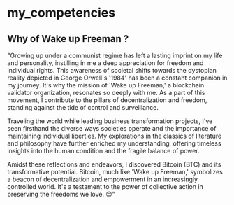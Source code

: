 # my_competencies

## Why of Wake up Freeman ?

"Growing up under a communist regime has left a lasting imprint on my life and personality, instilling in me a deep appreciation for freedom and individual rights. This awareness of societal shifts towards the dystopian reality depicted in George Orwell's '1984' has been a constant companion in my journey. It's why the mission of 'Wake up Freeman,' a blockchain validator organization, resonates so deeply with me. As a part of this movement, I contribute to the pillars of decentralization and freedom, standing against the tide of control and surveillance.

Traveling the world while leading business transformation projects, I've seen firsthand the diverse ways societies operate and the importance of maintaining individual liberties. My explorations in the classics of literature and philosophy have further enriched my understanding, offering timeless insights into the human condition and the fragile balance of power.

Amidst these reflections and endeavors, I discovered Bitcoin (BTC) and its transformative potential. Bitcoin, much like 'Wake up Freeman,' symbolizes a beacon of decentralization and empowerment in an increasingly controlled world. It's a testament to the power of collective action in preserving the freedoms we love. 😊"
